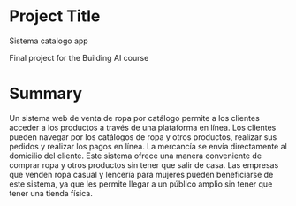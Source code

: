 
#  Project Title
Sistema catalogo app

Final project for the Building AI course

# Summary

Un sistema web de venta de ropa por catálogo permite a los clientes acceder a los productos a través de una plataforma en línea. Los clientes pueden navegar por los catálogos de ropa y otros productos, realizar sus pedidos y realizar los pagos en línea. La mercancía se envía directamente al domicilio del cliente. Este sistema ofrece una manera conveniente de comprar ropa y otros productos sin tener que salir de casa. Las empresas que venden ropa casual y lencería para mujeres pueden beneficiarse de este sistema, ya que les permite llegar a un público amplio sin tener que tener una tienda física.
